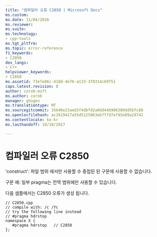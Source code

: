 ```yaml
---
title: "컴파일러 오류 C2850 | Microsoft Docs"
ms.custom: 
ms.date: 11/04/2016
ms.reviewer: 
ms.suite: 
ms.technology:
- cpp-tools
ms.tgt_pltfrm: 
ms.topic: error-reference
f1_keywords:
- C2850
dev_langs:
- C++
helpviewer_keywords:
- C2850
ms.assetid: f3efe86c-4168-4e76-a133-3f8314c69f51
caps.latest.revision: 8
author: corob-msft
ms.author: corob
manager: ghogen
ms.translationtype: MT
ms.sourcegitcommit: 35b46e23aeb5f4dbfd2a0dd44b906389dd5bfc88
ms.openlocfilehash: ac2619417a55d5125863eb7ffd7ef45e09a2d742
ms.contentlocale: ko-kr
ms.lasthandoff: 10/10/2017

---
```

# <a name="compiler-error-c2850"></a>컴파일러 오류 C2850
'construct': 파일 범위 에서만 사용할 수 중첩된 된 구문에 사용할 수 없습니다.  
  
 구문 예: 일부 pragma는 전역 범위에만 사용할 수 있습니다.  
  
 다음 샘플에서는 C2850 오류가 생성 됩니다.  
  
```  
// C2850.cpp  
// compile with: /c /Yc  
// try the following line instead  
// #pragma hdrstop  
namespace X {  
   #pragma hdrstop   // C2850  
};  
```
